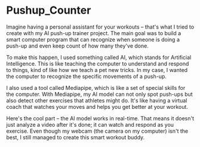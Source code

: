 # Pushup_Counter
Imagine having a personal assistant for your workouts – that's what I tried to create with my AI push-up trainer project. The main goal was to build a smart computer program that can recognize when someone is doing a push-up and even keep count of how many they've done.

To make this happen, I used something called AI, which stands for Artificial Intelligence. This is like teaching the computer to understand and respond to things, kind of like how we teach a pet new tricks. In my case, I wanted the computer to recognize the specific movements of a push-up.

I also used a tool called Mediapipe, which is like a set of special skills for the computer. With Mediapipe, my AI model can not only spot push-ups but also detect other exercises that athletes might do. It's like having a virtual coach that watches your moves and helps you get better at your workout.

Here's the cool part – the AI model works in real-time. That means it doesn't just analyze a video after it's done; it can watch and respond as you exercise. Even though my webcam (the camera on my computer) isn't the best, I still managed to create this smart workout buddy.
